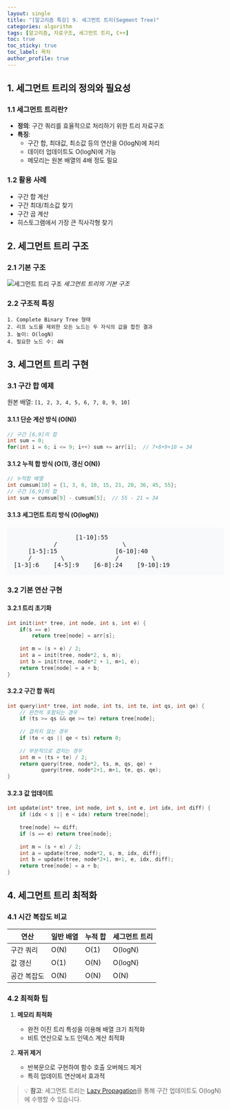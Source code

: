 ```yaml
---
layout: single
title: "[알고리즘 특강] 9. 세그먼트 트리(Segment Tree)"
categories: algorithm
tags: [알고리즘, 자료구조, 세그먼트 트리, C++]
toc: true
toc_sticky: true
toc_label: 목차
author_profile: true
---
```


## 1. 세그먼트 트리의 정의와 필요성

### 1.1 세그먼트 트리란?
- **정의**: 구간 쿼리를 효율적으로 처리하기 위한 트리 자료구조
- **특징**: 
  - 구간 합, 최대값, 최소값 등의 연산을 O(logN)에 처리
  - 데이터 업데이트도 O(logN)에 가능
  - 메모리는 원본 배열의 4배 정도 필요

### 1.2 활용 사례
- 구간 합 계산
- 구간 최대/최소값 찾기
- 구간 곱 계산
- 히스토그램에서 가장 큰 직사각형 찾기

## 2. 세그먼트 트리 구조

### 2.1 기본 구조
![세그먼트 트리 구조](/assets/images/2024-11-14-9_SegTree/segment_tree.png)
*세그먼트 트리의 기본 구조*

### 2.2 구조적 특징
```
1. Complete Binary Tree 형태
2. 리프 노드를 제외한 모든 노드는 두 자식의 값을 합친 결과
3. 높이: O(logN)
4. 필요한 노드 수: 4N
```

## 3. 세그먼트 트리 구현

### 3.1 구간 합 예제
원본 배열: `[1, 2, 3, 4, 5, 6, 7, 8, 9, 10]`

#### 3.1.1 단순 계산 방식 (O(N))
```cpp
// 구간 [6,9]의 합
int sum = 0;
for(int i = 6; i <= 9; i++) sum += arr[i];  // 7+8+9+10 = 34
```

#### 3.1.2 누적 합 방식 (O(1), 갱신 O(N))
```cpp
// 누적합 배열
int cumsum[10] = {1, 3, 6, 10, 15, 21, 28, 36, 45, 55};
// 구간 [6,9]의 합
int sum = cumsum[9] - cumsum[5];  // 55 - 21 = 34
```

#### 3.1.3 세그먼트 트리 방식 (O(logN))
<div style="background-color: #f8f9fa; padding: 15px; border-radius: 5px; margin: 20px 0;">
<pre style="margin: 0;">
                 [1-10]:55
           /                  \
    [1-5]:15                [6-10]:40
    /        \              /         \
[1-3]:6    [4-5]:9    [6-8]:24    [9-10]:19
</pre>
</div>

### 3.2 기본 연산 구현

#### 3.2.1 트리 초기화
```cpp
int init(int* tree, int node, int s, int e) {
    if(s == e) 
        return tree[node] = arr[s];
    
    int m = (s + e) / 2;
    int a = init(tree, node*2, s, m);
    int b = init(tree, node*2 + 1, m+1, e);
    return tree[node] = a + b;
}
```

#### 3.2.2 구간 합 쿼리
```cpp
int query(int* tree, int node, int ts, int te, int qs, int qe) {
    // 완전히 포함되는 경우
    if (ts >= qs && qe >= te) return tree[node];
    
    // 겹치지 않는 경우
    if (te < qs || qe < ts) return 0;
    
    // 부분적으로 겹치는 경우
    int m = (ts + te) / 2;
    return query(tree, node*2, ts, m, qs, qe) + 
           query(tree, node*2+1, m+1, te, qs, qe);
}
```

#### 3.2.3 값 업데이트
```cpp
int update(int* tree, int node, int s, int e, int idx, int diff) {
    if (idx < s || e < idx) return tree[node];
    
    tree[node] += diff;
    if (s == e) return tree[node];
    
    int m = (s + e) / 2;
    int a = update(tree, node*2, s, m, idx, diff);
    int b = update(tree, node*2+1, m+1, e, idx, diff);
    return tree[node] = a + b;
}
```

## 4. 세그먼트 트리 최적화

### 4.1 시간 복잡도 비교
| 연산 | 일반 배열 | 누적 합 | 세그먼트 트리 |
|------|-----------|---------|---------------|
| 구간 쿼리 | O(N) | O(1) | O(logN) |
| 값 갱신 | O(1) | O(N) | O(logN) |
| 공간 복잡도 | O(N) | O(N) | O(N) |

### 4.2 최적화 팁
1. **메모리 최적화**
   - 완전 이진 트리 특성을 이용해 배열 크기 최적화
   - 비트 연산으로 노드 인덱스 계산 최적화

2. **재귀 제거**
   - 반복문으로 구현하여 함수 호출 오버헤드 제거
   - 특히 업데이트 연산에서 효과적

> 💡 **참고**: 세그먼트 트리는 [Lazy Propagation](https://en.wikipedia.org/wiki/Segment_tree#Lazy_propagation)을 통해 구간 업데이트도 O(logN)에 수행할 수 있습니다.

